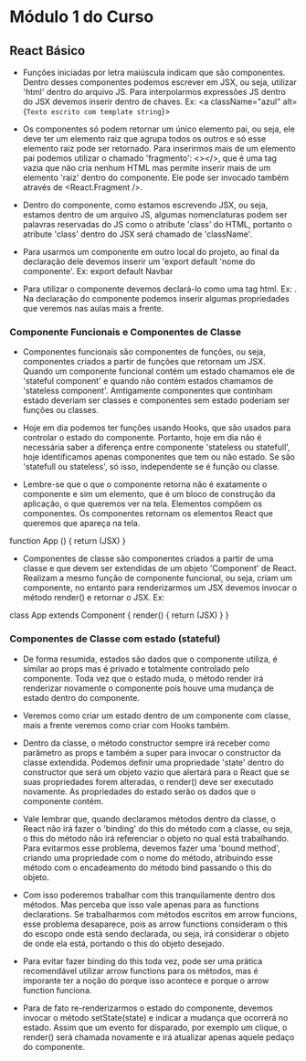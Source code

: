 
# Módulo 1 do Curso

## React Básico

- Funções iniciadas por letra maiúscula indicam que são componentes. Dentro 
desses componentes podemos escrever em JSX, ou seja, utilizar 'html' dentro do 
arquivo JS. Para interpolarmos expressões JS dentro do JSX devemos inserir dentro 
de chaves. Ex: <a className="azul" alt={`Texto escrito com template string`}></a>

- Os componentes só podem retornar um único elemento pai, ou seja, ele deve ter 
um elemento raiz que agrupa todos os outros e só esse elemento raiz pode ser 
retornado. Para inserirmos mais de um elemento pai podemos utilizar o chamado 
'fragmento': <></>, que é uma tag vazia que não cria nenhum HTML mas permite 
inserir mais de um elemento 'raiz' dentro do componente. Ele pode ser invocado 
também através de <React.Fragment />.

- Dentro do componente, como estamos escrevendo JSX, ou seja, estamos dentro de 
um arquivo JS, algumas nomenclaturas podem ser palavras reservadas do JS como 
o atribute 'class' do HTML, portanto o atribute 'class' dentro do JSX será 
chamado de 'className'.

- Para usarmos um componente em outro local do projeto, ao final da declaração 
dele devemos inserir um 'export default 'nome do componente'.
Ex: export default Navbar

- Para utilizar o componente devemos declará-lo como uma tag html. Ex: <Navbar />.
Na declaração do componente podemos inserir algumas propriedades que veremos nas 
aulas mais a frente.

### Componente Funcionais e Componentes de Classe

- Componentes funcionais são componentes de funções, ou seja, componentes criados 
a partir de funções que retornam um JSX. Quando um componente funcional contém 
um estado chamamos ele de 'stateful component' e quando não contém estados 
chamamos de 'stateless component'. Amtigamente componentes que continham estado 
deveriam ser classes e componentes sem estado poderiam ser funções ou classes.

- Hoje em dia podemos ter funções usando Hooks, que são usados para controlar o 
estado do componente. Portanto, hoje em dia não é necessária saber a diferença 
entre componente 'stateless ou statefull', hoje identificamos apenas componentes 
que tem ou não estado. Se são 'statefull ou stateless', só isso, independente se 
é função ou classe.

- Lembre-se que o que o componente retorna não é exatamente o componente e sim 
um elemento, que é um bloco de construção da aplicação, o que queremos ver na tela.
Elementos compõem os componentes. Os componentes retornam os elementos React que 
queremos que apareça na tela.

function App () {
  return (JSX)
}

- Componentes de classe são componentes criados a partir de uma classe e que 
devem ser extendidas de um objeto 'Component' de React. Realizam a mesmo função 
de componente funcional, ou seja, criam um componente, no entanto para renderizarmos 
um JSX devemos invocar o método render() e retornar o JSX. Ex:

class App extends Component {
  render() {
    return (JSX)
  }
}

### Componentes de Classe com estado (stateful)

- De forma resumida, estados são dados que o componente utiliza, é similar ao 
props mas é privado e totalmente controlado pelo componente. Toda vez que o estado 
muda, o método render irá renderizar novamente o componente pois houve uma mudança 
de estado dentro do componente.

- Veremos como criar um estado dentro de um componente com classe, mais a frente 
veremos como criar com Hooks também.

- Dentro da classe, o método constructor sempre irá receber como parâmetro as 
props e também a super para invocar o constructor da classe extendida. Podemos 
definir uma propriedade 'state' dentro do constructor que será um objeto vazio 
que alertará para o React que se suas propriedades forem alteradas, o render() 
deve ser executado novamente. As propriedades do estado serão os dados que o 
componente contém.

- Vale lembrar que, quando declaramos métodos dentro da classe, o React não irá 
fazer o 'binding' do this do método com a classe, ou seja, o this do método não 
irá referenciar o objeto no qual está trabalhando. Para evitarmos esse problema, 
devemos fazer uma 'bound method', criando uma propriedade com o nome do método, 
atribuindo esse método com o encadeamento do método bind passando o this do objeto.

- Com isso poderemos trabalhar com this tranquilamente dentro dos métodos. Mas 
perceba que isso vale apenas para as functions declarations. Se trabalharmos com 
métodos escritos em arrow funcions, esse problema desaparece, pois as arrow functions 
consideram o this do escopo onde está sendo declarada, ou seja, irá considerar o 
objeto de onde ela está, portando o this do objeto desejado.

- Para evitar fazer binding do this toda vez, pode ser uma prática recomendável 
utilizar arrow functions para os métodos, mas é imporante ter a noção do porque 
isso acontece e porque o arrow function funciona.

- Para de fato re-renderizarmos o estado do componente, devemos invocar o método 
setState(state) e indicar a mudança que ocorrerá no estado. Assim que um evento 
for disparado, por exemplo um clique, o render() será chamada novamente e irá 
atualizar apenas aquele pedaço do componente.